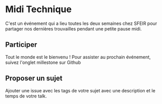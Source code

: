 # Midi Technique

C'est un événement qui a lieu toutes les deux semaines chez SFEIR pour partager
nos dernières trouvailles pendant une petite pause midi.

## Participer

Tout le monde est le bienvenu ! Pour assister au prochain événement, suivez
l'onglet millestone sur Github

## Proposer un sujet

Ajouter une issue avec les tags de votre sujet avec une description et le temps
de votre talk.

